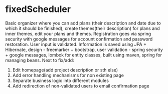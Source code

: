 # fixedScheduler
Basic organizer where you can add plans (their description and date due to which it should be finished), create themes(their description) for plans and inner themes, edit your plans and themes. 
Registration goes via spring security with google messages for account confirmation and password restoration. User input is validated.
Information is saved using JPA + Hibernate, design - freemarker + bootstrap, user validation - spring security + google messages, lombok for entity classes, built using maven, spring for managing beans.
Next to fix/add:
1) Edit homepage(add project description or sth else)
2) Add error handling mechanisms for non existing page
3) Separate business logic into different modules
4) Add redirection of non-validated users to email confirmation page

